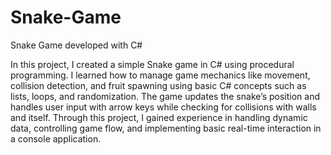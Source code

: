# Snake-Game
 Snake Game developed with C# 
 
In this project, I created a simple Snake game in C# using procedural programming. I learned how to manage game mechanics like movement, collision detection, and fruit spawning using basic C# concepts such as lists, loops, and randomization. The game updates the snake’s position and handles user input with arrow keys while checking for collisions with walls and itself. Through this project, I gained experience in handling dynamic data, controlling game flow, and implementing basic real-time interaction in a console application.

